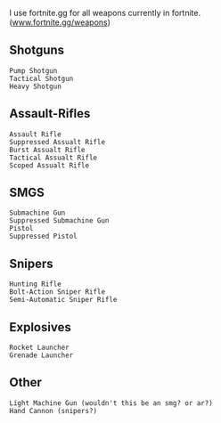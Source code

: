 I use fortnite.gg for all weapons currently in fortnite. (www.fortnite.gg/weapons)

## Shotguns
    Pump Shotgun
    Tactical Shotgun
    Heavy Shotgun

## Assault-Rifles
    Assault Rifle
    Suppressed Assualt Rifle
    Burst Assualt Rifle
    Tactical Assualt Rifle
    Scoped Assualt Rifle

## SMGS
    Submachine Gun
    Suppressed Submachine Gun
    Pistol
    Suppressed Pistol

## Snipers
    Hunting Rifle
    Bolt-Action Sniper Rifle
    Semi-Automatic Sniper Rifle

## Explosives
    Rocket Launcher
    Grenade Launcher

## Other
    Light Machine Gun (wouldn't this be an smg? or ar?)
    Hand Cannon (snipers?)